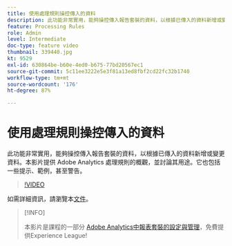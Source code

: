 ```yaml
---
title: 使用處理規則操控傳入的資料
description: 此功能非常實用，能夠操控傳入報告套裝的資料，以根據已傳入的資料新增或變更資料。本影片提供 Adobe Analytics 處理規則的概觀，並討論其用途。它也包括一些提示、範例，甚至警告。
feature: Processing Rules
role: Admin
level: Intermediate
doc-type: feature video
thumbnail: 339440.jpg
kt: 9529
exl-id: 630864be-b60e-4ed0-b675-77bd20567ec1
source-git-commit: 5c11ee3222e5e3f81a13ed8fbf2cd22fc32b1740
workflow-type: tm+mt
source-wordcount: '176'
ht-degree: 87%

---
```


# 使用處理規則操控傳入的資料

此功能非常實用，能夠操控傳入報告套裝的資料，以根據已傳入的資料新增或變更資料。本影片提供 Adobe Analytics 處理規則的概觀，並討論其用途。它也包括一些提示、範例，甚至警告。

>[!VIDEO](https://video.tv.adobe.com/v/339440/?quality=12&learn=on)

如需詳細資訊，請瀏覽本[文件](https://experienceleague.adobe.com/docs/analytics/admin/admin-tools/processing-rules/processing-rules.html?lang=zh-Hant)。

>[!INFO]
>
> 本影片是課程的一部分 [Adobe Analytics中報表套裝的設定與管理](https://experienceleague.adobe.com/?recommended=Analytics-A-1-2021.1.administration)，免費提供Experience League!